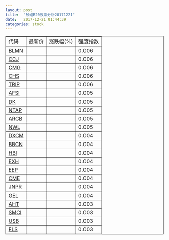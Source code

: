 ```yaml
---
layout: post
title:  "触碰R20股票分析20171221"
date:   2017-12-21 01:44:39
categories: stock
---
```

<script type="text/javascript">
var stockList = []
stockList.push('gb_blmn');
stockList.push('gb_ccj');
stockList.push('gb_cmg');
stockList.push('gb_chs');
stockList.push('gb_trip');
stockList.push('gb_afsi');
stockList.push('gb_dk');
stockList.push('gb_ntap');
stockList.push('gb_arcb');
stockList.push('gb_nwl');
stockList.push('gb_dxcm');
stockList.push('gb_bbcn');
stockList.push('gb_hbi');
stockList.push('gb_exh');
stockList.push('gb_eep');
stockList.push('gb_cme');
stockList.push('gb_jnpr');
stockList.push('gb_gel');
stockList.push('gb_aht');
stockList.push('gb_smci');
stockList.push('gb_usb');
stockList.push('gb_fls');
</script>

<table border="1">
 <tr>
 <td>代码</td>
  <td>最新价</td>
  <td>涨跌幅(%)</td>
 <td>强度指数</td>
</tr>
  <tr id="blmn"><td><a href="http://stock.finance.sina.com.cn/usstock/quotes/BLMN.html" target="_blank">BLMN</a></td><td></td><td></td><td>0.006</td></tr>
  <tr id="ccj"><td><a href="http://stock.finance.sina.com.cn/usstock/quotes/CCJ.html" target="_blank">CCJ</a></td><td></td><td></td><td>0.006</td></tr>
  <tr id="cmg"><td><a href="http://stock.finance.sina.com.cn/usstock/quotes/CMG.html" target="_blank">CMG</a></td><td></td><td></td><td>0.006</td></tr>
  <tr id="chs"><td><a href="http://stock.finance.sina.com.cn/usstock/quotes/CHS.html" target="_blank">CHS</a></td><td></td><td></td><td>0.006</td></tr>
  <tr id="trip"><td><a href="http://stock.finance.sina.com.cn/usstock/quotes/TRIP.html" target="_blank">TRIP</a></td><td></td><td></td><td>0.006</td></tr>
  <tr id="afsi"><td><a href="http://stock.finance.sina.com.cn/usstock/quotes/AFSI.html" target="_blank">AFSI</a></td><td></td><td></td><td>0.005</td></tr>
  <tr id="dk"><td><a href="http://stock.finance.sina.com.cn/usstock/quotes/DK.html" target="_blank">DK</a></td><td></td><td></td><td>0.005</td></tr>
  <tr id="ntap"><td><a href="http://stock.finance.sina.com.cn/usstock/quotes/NTAP.html" target="_blank">NTAP</a></td><td></td><td></td><td>0.005</td></tr>
  <tr id="arcb"><td><a href="http://stock.finance.sina.com.cn/usstock/quotes/ARCB.html" target="_blank">ARCB</a></td><td></td><td></td><td>0.005</td></tr>
  <tr id="nwl"><td><a href="http://stock.finance.sina.com.cn/usstock/quotes/NWL.html" target="_blank">NWL</a></td><td></td><td></td><td>0.005</td></tr>
  <tr id="dxcm"><td><a href="http://stock.finance.sina.com.cn/usstock/quotes/DXCM.html" target="_blank">DXCM</a></td><td></td><td></td><td>0.004</td></tr>
  <tr id="bbcn"><td><a href="http://stock.finance.sina.com.cn/usstock/quotes/BBCN.html" target="_blank">BBCN</a></td><td></td><td></td><td>0.004</td></tr>
  <tr id="hbi"><td><a href="http://stock.finance.sina.com.cn/usstock/quotes/HBI.html" target="_blank">HBI</a></td><td></td><td></td><td>0.004</td></tr>
  <tr id="exh"><td><a href="http://stock.finance.sina.com.cn/usstock/quotes/EXH.html" target="_blank">EXH</a></td><td></td><td></td><td>0.004</td></tr>
  <tr id="eep"><td><a href="http://stock.finance.sina.com.cn/usstock/quotes/EEP.html" target="_blank">EEP</a></td><td></td><td></td><td>0.004</td></tr>
  <tr id="cme"><td><a href="http://stock.finance.sina.com.cn/usstock/quotes/CME.html" target="_blank">CME</a></td><td></td><td></td><td>0.004</td></tr>
  <tr id="jnpr"><td><a href="http://stock.finance.sina.com.cn/usstock/quotes/JNPR.html" target="_blank">JNPR</a></td><td></td><td></td><td>0.004</td></tr>
  <tr id="gel"><td><a href="http://stock.finance.sina.com.cn/usstock/quotes/GEL.html" target="_blank">GEL</a></td><td></td><td></td><td>0.004</td></tr>
  <tr id="aht"><td><a href="http://stock.finance.sina.com.cn/usstock/quotes/AHT.html" target="_blank">AHT</a></td><td></td><td></td><td>0.003</td></tr>
  <tr id="smci"><td><a href="http://stock.finance.sina.com.cn/usstock/quotes/SMCI.html" target="_blank">SMCI</a></td><td></td><td></td><td>0.003</td></tr>
  <tr id="usb"><td><a href="http://stock.finance.sina.com.cn/usstock/quotes/USB.html" target="_blank">USB</a></td><td></td><td></td><td>0.003</td></tr>
  <tr id="fls"><td><a href="http://stock.finance.sina.com.cn/usstock/quotes/FLS.html" target="_blank">FLS</a></td><td></td><td></td><td>0.003</td></tr>
</table>
